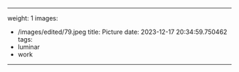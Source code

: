 
---
weight: 1
images:
- /images/edited/79.jpeg
title: Picture
date: 2023-12-17 20:34:59.750462
tags:
- luminar
- work
---